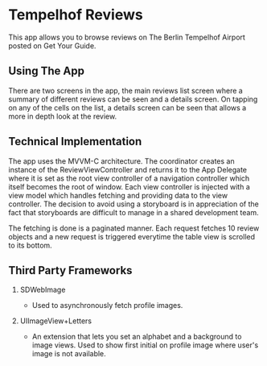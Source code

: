 # Tempelhof Reviews

This app allows you to browse reviews on The Berlin Tempelhof Airport posted on Get Your Guide.

## Using The App

There are two screens in the app, the main reviews list screen where a summary of different reviews can be seen and a details screen. On tapping on any of the cells on the list, a details screen can be seen that allows a more in depth look at the review.

## Technical Implementation

The app uses the MVVM-C architecture. The coordinator creates an instance of the ReviewViewController and returns it to the App Delegate where it is set as the root view controller of a navigation controller which itself becomes the root of window. Each view controller is injected with a view model which handles fetching and providing data to the view controller. The decision to avoid using a storyboard is in appreciation of the fact that storyboards are difficult to manage in a shared development team.

The fetching is done is a paginated manner. Each request fetches 10 review objects and a new request is triggered everytime the table view is scrolled to its bottom.

## Third Party Frameworks

1. SDWebImage
	- Used to asynchronously fetch profile images.

2. UIImageView+Letters
	- An extension that lets you set an alphabet and a background to image views. Used to show first initial on profile image where user's image is not available.

